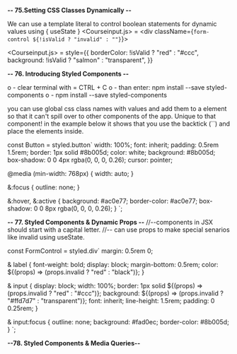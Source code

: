 **-- 75.Setting CSS Classes Dynamically --**

We can use a template literal to control boolean statements for dynamic values using { useState }
<Courseinput.js> = <div className={`form-control ${!isValid ? "invalid" : ""}`}>

<Courseinput.js> = style={{
            borderColor: !isValid ? "red" : "#ccc",
            background: !isValid ? "salmon" : "transparent",
          }}

**-- 76. Introducing Styled Components --**

o - clear terminal with = CTRL + C
o - than enter: npm install --save styled-components
o - npm install --save styled-components

you can use global css class names with values and add them to a element so that it can't spill over to other components of the app. Unique to that component! in the example below it shows that you use the backtick (``) and place the elements inside.

const Button = styled.button`
width: 100%;
font: inherit;
padding: 0.5rem 1.5rem;
border: 1px solid #8b005d;
color: white;
background: #8b005d;
box-shadow: 0 0 4px rgba(0, 0, 0, 0.26);
cursor: pointer;

@media (min-width: 768px) {
width: auto;
}

&:focus {
outline: none;
}

&:hover,
&:active {
background: #ac0e77;
border-color: #ac0e77;
box-shadow: 0 0 8px rgba(0, 0, 0, 0.26);
}
`;

**-- 77. Styled Components & Dynamic Props --**
//--components in JSX should start with a capital letter. <FormControl>
//-- can use props to make special senarios like invalid using useState.

const FormControl = styled.div`
margin: 0.5rem 0;

& label {
font-weight: bold;
display: block;
margin-bottom: 0.5rem;
color: ${(props) => (props.invalid ? "red" : "black")};
}

& input {
display: block;
width: 100%;
border: 1px solid ${(props) => (props.invalid ? "red" : "#ccc")};
background: ${(props) => (props.invalid ? "#ffd7d7" : "transparent")};
font: inherit;
line-height: 1.5rem;
padding: 0 0.25rem;
}

& input:focus {
outline: none;
background: #fad0ec;
border-color: #8b005d;
}
`;

**--78. Styled Components & Media Queries--**
